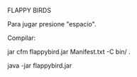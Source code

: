 FLAPPY BIRDS

Para jugar presione "espacio".

Compilar:

jar cfm flappybird.jar Manifest.txt -C bin/ .

java -jar flappybird.jar
